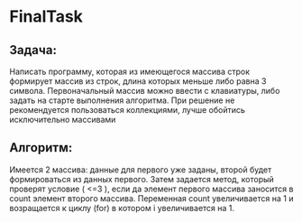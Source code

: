 # FinalTask
## Задача:
Написать программу, которая из имеющегося массива строк формирует массив из строк, длина которых меньше либо равна 3 символа. Первоначальный массив можно ввести с клавиатуры, либо задать на старте выполнения алгоритма. При решение не рекомендуется пользоваться коллекциями, лучше обойтись исключительно массивами
## Алгоритм:
Имеется 2 массива: данные для первого уже заданы, второй будет формироваться из данных первого. Затем задается метод, который проверят условие ( <=3 ), если да элемент первого массива заносится в count элемент второго массива. Переменная сount увеличивается на 1 и возращается к циклу (for) в котором i увеличивается на 1.
